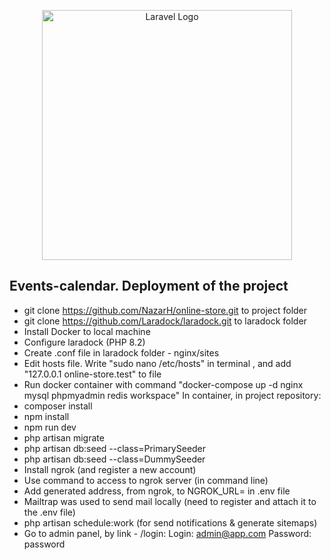 <p align="center"><a href="https://laravel.com" target="_blank"><img src="https://raw.githubusercontent.com/laravel/art/master/logo-lockup/5%20SVG/2%20CMYK/1%20Full%20Color/laravel-logolockup-cmyk-red.svg" width="400" alt="Laravel Logo"></a></p>

## Events-calendar. Deployment of the project

- git clone https://github.com/NazarH/online-store.git to project folder
- git clone https://github.com/Laradock/laradock.git to laradock folder
- Install Docker to local machine
- Configure laradock (PHP 8.2)
- Create .conf file in laradock folder - nginx/sites
- Edit hosts file. Write "sudo nano /etc/hosts" in terminal , and add "127.0.0.1       online-store.test" to file
- Run docker container with command "docker-compose up -d nginx mysql phpmyadmin redis workspace"
In container, in project repository:
- composer install
- npm install
- npm run dev
- php artisan migrate
- php artisan db:seed --class=PrimarySeeder
- php artisan db:seed --class=DummySeeder
- Install ngrok (and register a new account)
- Use command to access to ngrok server (in command line)
- Add generated address, from ngrok, to NGROK_URL= in .env file
- Mailtrap was used to send mail locally (need to register and attach it to the .env file)
- php artisan schedule:work (for send notifications & generate sitemaps)
- Go to admin panel, by link - /login:
  Login: admin@app.com
  Password: password

